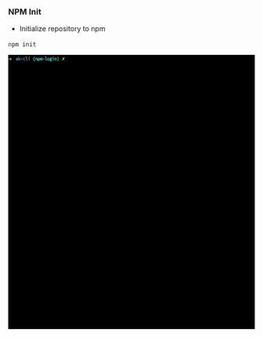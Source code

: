 ### NPM Init

- Initialize repository to npm

`npm init`

<img src="../../gifs/npm-init.gif" alt="NPM Init"/> <br>
